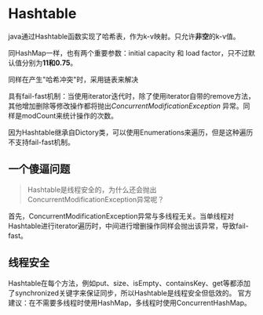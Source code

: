 # Hashtable

java通过Hashtable函数实现了哈希表，作为k-v映射。只允许**非空**的k-v值。

同HashMap一样，也有两个重要参数：initial capacity 和 load factor，只不过默认值分别为**11和0.75**。

同样在产生"哈希冲突"时，采用链表来解决

具有fail-fast机制：当使用iterator迭代时，除了使用iterator自带的remove方法，其他增加删除等修改操作都将抛出*ConcurrentModificationException* 异常。同样是modCount来统计操作的次数。

因为Hashtable继承自Dictory类，可以使用Enumerations来遍历，但是这种遍历不支持fail-fast机制。


## 一个傻逼问题

> Hashtable是线程安全的，为什么还会抛出ConcurrentModificationException异常呢？

首先，ConcurrentModificationException异常与多线程无关。当单线程对Hashtable进行iterator遍历时，中间进行增删操作同样会抛出该异常，导致fail-fast。


## 线程安全

Hashtable在每个方法，例如put、size、isEmpty、containsKey、get等都添加了synchronized关键字来保证同步，所以Hashtable是线程安全但低效的。
官方建议：在不需要多线程时使用HashMap，多线程时使用ConcurrentHashMap。